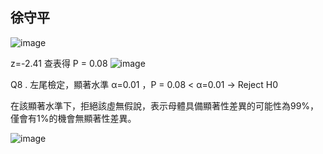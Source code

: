  ## 徐守平

![image](https://github.com/user-attachments/assets/926aac00-e639-4a93-8f0e-c1497a79630e)

z=-2.41 查表得 P = 0.08
![image](https://github.com/user-attachments/assets/220920cf-a8f8-4cf8-8485-7b9e842a3f88)


Q8 . 左尾檢定，顯著水準 α=0.01 ，P = 0.08 < α=0.01 → Reject H0 

在該顯著水準下，拒絕該虛無假說，表示母體具備顯著性差異的可能性為99%，僅會有1%的機會無顯著性差異。

![image](https://github.com/user-attachments/assets/c9bf9f34-b7cf-4c51-aca1-82cce97dd777)


